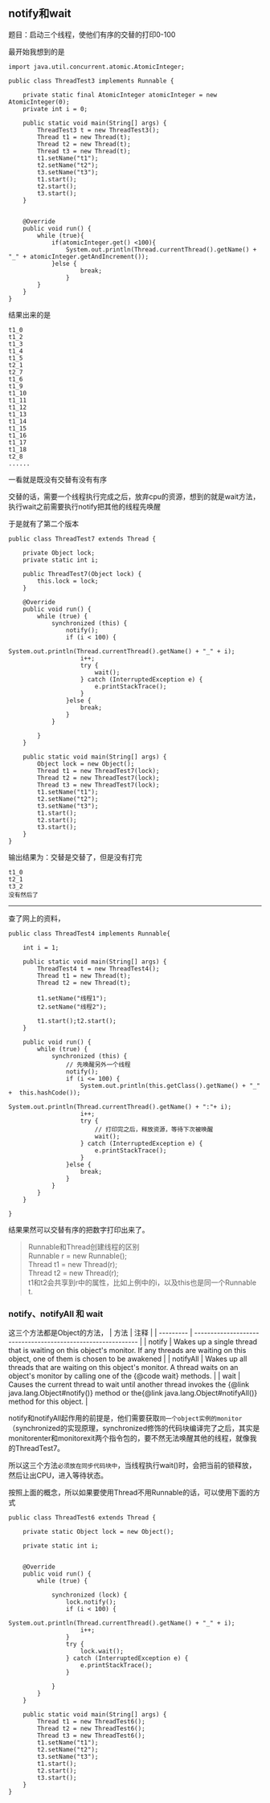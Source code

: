 ## notify和wait

题目：启动三个线程，使他们有序的交替的打印0-100

最开始我想到的是
```
import java.util.concurrent.atomic.AtomicInteger;

public class ThreadTest3 implements Runnable {

    private static final AtomicInteger atomicInteger = new AtomicInteger(0);
    private int i = 0;

    public static void main(String[] args) {
        ThreadTest3 t = new ThreadTest3();
        Thread t1 = new Thread(t);
        Thread t2 = new Thread(t);
        Thread t3 = new Thread(t);
        t1.setName("t1");
        t2.setName("t2");
        t3.setName("t3");
        t1.start();
        t2.start();
        t3.start();
    }


    @Override
    public void run() {
        while (true){
            if(atomicInteger.get() <100){
                System.out.println(Thread.currentThread().getName() + "_" + atomicInteger.getAndIncrement());
            }else {
                    break;
                }
        }
    }
}
```
结果出来的是
```
t1_0
t1_2
t1_3
t1_4
t1_5
t2_1
t2_7
t1_6
t1_9
t1_10
t1_11
t1_12
t1_13
t1_14
t1_15
t1_16
t1_17
t1_18
t2_8
......
```
一看就是既没有交替有没有有序

交替的话，需要一个线程执行完成之后，放弃cpu的资源，想到的就是wait方法，执行wait之前需要执行notify把其他的线程先唤醒

于是就有了第二个版本
```
public class ThreadTest7 extends Thread {

    private Object lock;
    private static int i;

    public ThreadTest7(Object lock) {
        this.lock = lock;
    }

    @Override
    public void run() {
        while (true) {
            synchronized (this) {
                notify();
                if (i < 100) {
                    System.out.println(Thread.currentThread().getName() + "_" + i);
                    i++;
                    try {
                        wait();
                    } catch (InterruptedException e) {
                        e.printStackTrace();
                    }
                }else {
                    break;
                }
            }

        }
    }

    public static void main(String[] args) {
        Object lock = new Object();
        Thread t1 = new ThreadTest7(lock);
        Thread t2 = new ThreadTest7(lock);
        Thread t3 = new ThreadTest7(lock);
        t1.setName("t1");
        t2.setName("t2");
        t3.setName("t3");
        t1.start();
        t2.start();
        t3.start();
    }
}

```
输出结果为：交替是交替了，但是没有打完
```
t1_0
t2_1
t3_2
没有然后了
```


---


查了网上的资料，
```
public class ThreadTest4 implements Runnable{

    int i = 1;

    public static void main(String[] args) {
        ThreadTest4 t = new ThreadTest4();
        Thread t1 = new Thread(t);
        Thread t2 = new Thread(t);

        t1.setName("线程1");
        t2.setName("线程2");

        t1.start();t2.start();
    }

    public void run() {
        while (true) {
            synchronized (this) {
                // 先唤醒另外一个线程
                notify();
                if (i <= 100) {
                    System.out.println(this.getClass().getName() + "_" +  this.hashCode());
                    System.out.println(Thread.currentThread().getName() + ":"+ i);
                    i++;
                    try {
                        // 打印完之后，释放资源，等待下次被唤醒
                        wait();
                    } catch (InterruptedException e) {
                        e.printStackTrace();
                    }
                }else {
                    break;
                }
            }
        }
    }

}
```
结果果然可以交替有序的把数字打印出来了。
> Runnable和Thread创建线程的区别<br>
> Runnable r = new Runnable();<br>
> Thread t1 = new Thread(r);<br>
> Thread t2 = new Thread(r);<br>
> t1和t2会共享到r中的属性，比如上例中的i，以及this也是同一个Runnable t.

### notify、notifyAll 和 wait
这三个方法都是Object的方法，
| 方法      | 注释                                                         |
| --------- | ------------------------------------------------------------ |
| notify    | Wakes up a single thread that is waiting on this object's monitor. If any threads are waiting on this object, one of them is chosen to be awakened |
| notifyAll | Wakes up all threads that are waiting on this object's monitor. A thread waits on an object's monitor by calling one of the {@code wait} methods. |
| wait      | Causes the current thread to wait until another thread invokes the {@link java.lang.Object#notify()} method or the{@link java.lang.Object#notifyAll()} method for this object. |

notify和notifyAll起作用的前提是，他们需要获取`同一个object实例的monitor`（synchronized的实现原理，synchronized修饰的代码块编译完了之后，其实是monitorenter和monitorexit两个指令包的，要不然无法唤醒其他的线程，就像我的ThreadTest7。

所以这三个方法`必须放在同步代码块中`，当线程执行wait()时，会把当前的锁释放，然后让出CPU，进入等待状态。

按照上面的概念，所以如果要使用Thread不用Runnable的话，可以使用下面的方式
```
public class ThreadTest6 extends Thread {

    private static Object lock = new Object();

    private static int i;


    @Override
    public void run() {
        while (true) {

            synchronized (lock) {
                lock.notify();
                if (i < 100) {
                    System.out.println(Thread.currentThread().getName() + "_" + i);
                    i++;
                }
                try {
                    lock.wait();
                } catch (InterruptedException e) {
                    e.printStackTrace();
                }

            }
        }
    }

    public static void main(String[] args) {
        Thread t1 = new ThreadTest6();
        Thread t2 = new ThreadTest6();
        Thread t3 = new ThreadTest6();
        t1.setName("t1");
        t2.setName("t2");
        t3.setName("t3");
        t1.start();
        t2.start();
        t3.start();
    }
}

```